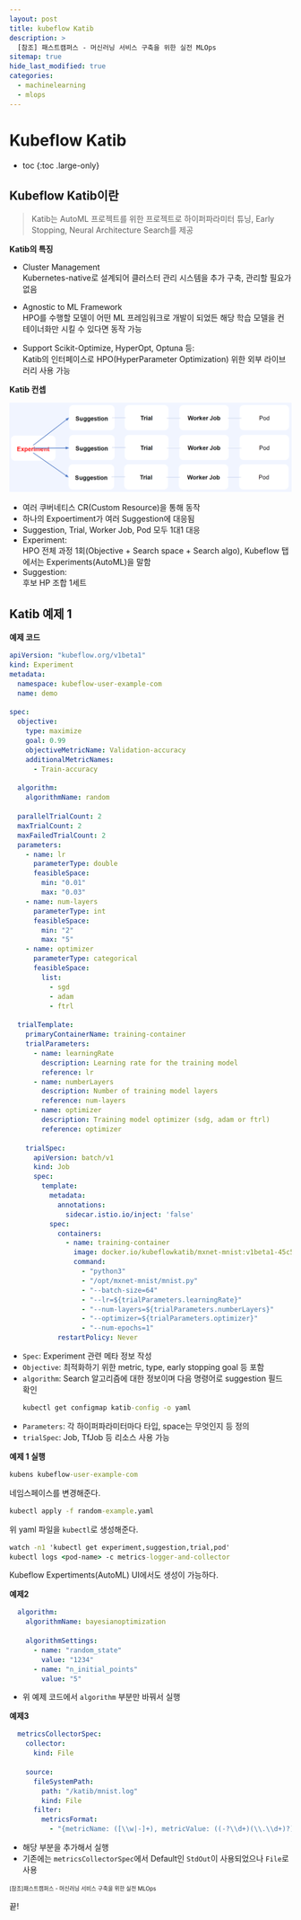 ```yaml
---
layout: post
title: kubeflow Katib
description: >
  [참조] 패스트캠퍼스 - 머신러닝 서비스 구축을 위한 실전 MLOps
sitemap: true
hide_last_modified: true
categories:
  - machinelearning
  - mlops
---
```


# Kubeflow Katib

* toc
{:toc .large-only}

## Kubeflow Katib이란

> Katib는 AutoML 프로젝트를 위한 프로젝트로 하이퍼파라미터 튜닝, Early Stopping, Neural Architecture Search를 제공

**Katib의 특징**

- Cluster Management  
Kubernetes-native로 설계되어 클러스터 관리 시스템을 추가 구축, 관리할 필요가 없음

- Agnostic to ML Framework  
HPO를 수행할 모델이 어떤 ML 프레임워크로 개발이 되었든 해당 학습 모델을 컨테이너화만 시킬 수 있다면 동작 가능

- Support Scikit-Optimize, HyperOpt, Optuna 등:  
Katib의 인터페이스로 HPO(HyperParameter Optimization) 위한 외부 라이브러리 사용 가능

**Katib 컨셉**

![그림1](/assets/img/ml/katib_concept.png)

- 여러 쿠버네티스 CR(Custom Resource)을 통해 동작
- 하나의 Expoertiment가 여러 Suggestion에 대응됨
- Suggestion, Trial, Worker Job, Pod 모두 1대1 대응
- Experiment:  
HPO 전체 과정 1회(Objective + Search space + Search algo), Kubeflow 탭에서는 Experiments(AutoML)을 말함
- Suggestion:  
후보 HP 조합 1세트

## Katib 예제 1

**예제 코드**

```yaml
apiVersion: "kubeflow.org/v1beta1"
kind: Experiment
metadata:
  namespace: kubeflow-user-example-com
  name: demo

spec:
  objective:
    type: maximize
    goal: 0.99
    objectiveMetricName: Validation-accuracy
    additionalMetricNames:
      - Train-accuracy

  algorithm:
    algorithmName: random

  parallelTrialCount: 2
  maxTrialCount: 2
  maxFailedTrialCount: 2 
  parameters:
    - name: lr 
      parameterType: double
      feasibleSpace:
        min: "0.01"
        max: "0.03"
    - name: num-layers
      parameterType: int
      feasibleSpace:
        min: "2"
        max: "5"
    - name: optimizer
      parameterType: categorical
      feasibleSpace:
        list:
          - sgd
          - adam
          - ftrl

  trialTemplate:
    primaryContainerName: training-container
    trialParameters:
      - name: learningRate
        description: Learning rate for the training model
        reference: lr
      - name: numberLayers
        description: Number of training model layers
        reference: num-layers
      - name: optimizer
        description: Training model optimizer (sdg, adam or ftrl)
        reference: optimizer

    trialSpec:
      apiVersion: batch/v1
      kind: Job
      spec:
        template:
          metadata:
            annotations:
              sidecar.istio.io/inject: 'false'
          spec:
            containers:
              - name: training-container
                image: docker.io/kubeflowkatib/mxnet-mnist:v1beta1-45c5727 
                command:
                  - "python3"
                  - "/opt/mxnet-mnist/mnist.py"
                  - "--batch-size=64"
                  - "--lr=${trialParameters.learningRate}"
                  - "--num-layers=${trialParameters.numberLayers}"
                  - "--optimizer=${trialParameters.optimizer}"
                  - "--num-epochs=1"
            restartPolicy: Never
```

- `Spec`: Experiment 관련 메타 정보 작성
- `Objective`: 최적화하기 위한 metric, type, early stopping goal 등 포함
- `algorithm`: Search 알고리즘에 대한 정보이며 다음 명령어로 suggestion 필드 확인
  ```cmd
  kubectl get configmap katib-config -o yaml
  ```
- `Parameters`: 각 하이퍼파라미터마다 타입, space는 무엇인지 등 정의
- `trialSpec`: Job, TfJob 등 리소스 사용 가능

**예제 1 실행**

```cmd
kubens kubeflow-user-example-com
```
네임스페이스를 변경해준다.

```cmd
kubectl apply -f random-example.yaml
```
위 yaml 파일을 `kubectl`로 생성해준다.

```cmd
watch -n1 'kubectl get experiment,suggestion,trial,pod'
kubectl logs <pod-name> -c metrics-logger-and-collector
```

Kubeflow Expertiments(AutoML) UI에서도 생성이 가능하다.

**예제2**

```yaml
  algorithm:
    algorithmName: bayesianoptimization

    algorithmSettings:
      - name: "random_state"
        value: "1234"
      - name: "n_initial_points"
        value: "5"
```
- 위 예제 코드에서 `algorithm` 부분만 바꿔서 실행

**예제3**

```yaml
  metricsCollectorSpec:
    collector:
      kind: File

    source:
      fileSystemPath:
        path: "/katib/mnist.log"
        kind: File
      filter:
        metricsFormat:
          - "{metricName: ([\\w|-]+), metricValue: ((-?\\d+)(\\.\\d+)?)}"
```
- 해당 부분을 추가해서 실행
- 기존에는 `metricsCollectorSpec`에서 Default인 `StdOut`이 사용되었으나 `File`로 사용



<span style="font-size:70%">[참조]패스트캠퍼스 - 머신러닝 서비스 구축을 위한 실전 MLOps</span>

끝!
